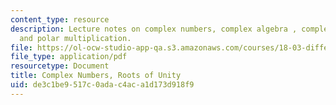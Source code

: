 ```yaml
---
content_type: resource
description: Lecture notes on complex numbers, complex algebra , complex conjugation,
  and polar multiplication.
file: https://ol-ocw-studio-app-qa.s3.amazonaws.com/courses/18-03-differential-equations-spring-2010/de3c1be9517c0adac4aca1d173d918f9_MIT18_03S10_c05.pdf
file_type: application/pdf
resourcetype: Document
title: Complex Numbers, Roots of Unity
uid: de3c1be9-517c-0ada-c4ac-a1d173d918f9
---
```

